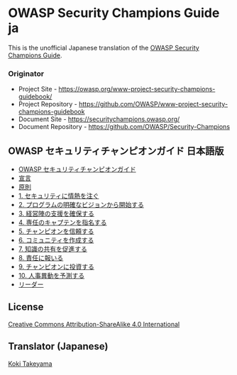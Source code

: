 # OWASP Security Champions Guide ja

This is the unofficial Japanese translation of the [OWASP Security Champions Guide](https://github.com/OWASP/Security-Champions).

### Originator

- Project Site - <https://owasp.org/www-project-security-champions-guidebook/>
- Project Repository - <https://github.com/OWASP/www-project-security-champions-guidebook>
- Document Site - <https://securitychampions.owasp.org/>
- Document Repository - <https://github.com/OWASP/Security-Champions>

## OWASP セキュリティチャンピオンガイド 日本語版

* [OWASP セキュリティチャンピオンガイド](Document/docs/index.md)
* [宣言](Document/docs/manifesto.md)
* [原則](Document/docs/principles/index.md)
* [1. セキュリティに情熱を注ぐ](Document/docs/principles/01_Be_passionate_about_security.md)
* [2. プログラムの明確なビジョンから開始する](Document/docs/principles/02_Start_with_a_clear_vision_for_your_program.md)
* [3. 経営陣の支援を確保する](Document/docs/principles/03_Secure_management_support.md)
* [4. 専任のキャプテンを指名する](Document/docs/principles/04_Nominate_a_dedicated_captain.md)
* [5. チャンピオンを信頼する](Document/docs/principles/05_Trust_your_champions.md)
* [6. コミュニティを作成する](Document/docs/principles/06_Create_a_community.md)
* [7. 知識の共有を促進する](Document/docs/principles/07_Promote_knowledge_sharing.md)
* [8. 責任に報いる](Document/docs/principles/08_Reward_responsibility.md)
* [9. チャンピオンに投資する](Document/docs/principles/09_Invest_in_your_champions.md)
* [10. 人事異動を予測する](Document/docs/principles/10_Anticipate_personnel_changes.md)
* [リーダー](Document/leaders.md)

## License

[Creative Commons Attribution-ShareAlike 4.0 International](https://creativecommons.org/licenses/by-sa/4.0/)

## Translator (Japanese)

[Koki Takeyama](https://github.com/coky-t)
